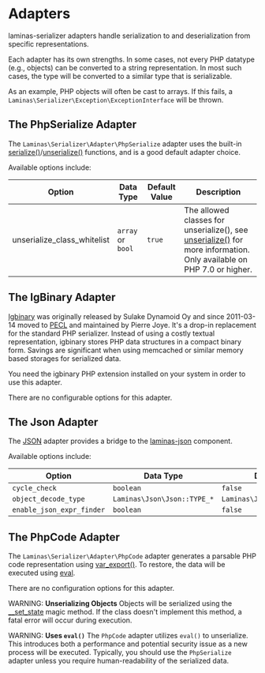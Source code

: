 # Adapters

laminas-serializer adapters handle serialization to and deserialization from
specific representations.

Each adapter has its own strengths. In some cases, not every PHP datatype (e.g.,
objects) can be converted to a string representation. In most such cases, the
type will be converted to a similar type that is serializable.

As an example, PHP objects will often be cast to arrays. If this fails, a
`Laminas\Serializer\Exception\ExceptionInterface` will be thrown.

## The PhpSerialize Adapter

The `Laminas\Serializer\Adapter\PhpSerialize` adapter uses the built-in
[serialize()](https://php.net/serialize)/[unserialize()](https://php.net/unserialize)
functions, and is a good default adapter choice.

Available options include:

| Option                      | Data Type         | Default Value | Description                                                                                                                                        |
|-----------------------------|-------------------|---------------|----------------------------------------------------------------------------------------------------------------------------------------------------|
| unserialize_class_whitelist | `array` or `bool` | `true`        | The allowed classes for unserialize(), see [unserialize()](https://php.net/unserialize) for more information. Only available on PHP 7.0 or higher. |

## The IgBinary Adapter

[Igbinary](https://pecl.php.net/package/igbinary) was originally released by
Sulake Dynamoid Oy and since 2011-03-14 moved to [PECL](https://pecl.php.net) and
maintained by Pierre Joye. It's a drop-in replacement for the standard PHP
serializer. Instead of using a costly textual representation, igbinary stores
PHP data structures in a compact binary form. Savings are significant when using
memcached or similar memory based storages for serialized data.

You need the igbinary PHP extension installed on your system in order to use
this adapter.

There are no configurable options for this adapter.

## The Json Adapter

The [JSON](https://wikipedia.org/wiki/JavaScript_Object_Notation) adapter provides a bridge to the
[laminas-json](https://docs.laminas.dev/laminas-json) component.

Available options include:

| Option                    | Data Type                   | Default Value                   |
|---------------------------|-----------------------------|---------------------------------|
| `cycle_check`             | `boolean`                   | `false`                         |
| `object_decode_type`      | `Laminas\Json\Json::TYPE_*` | `Laminas\Json\Json::TYPE_ARRAY` |
| `enable_json_expr_finder` | `boolean`                   | `false`                         |

## The PhpCode Adapter

The `Laminas\Serializer\Adapter\PhpCode` adapter generates a parsable PHP code
representation using [var_export()](https://php.net/var_export). To restore,
the data will be executed using [eval](https://php.net/eval).

There are no configuration options for this adapter.

WARNING: **Unserializing Objects**
Objects will be serialized using the [__set_state](https://php.net/language.oop5.magic#language.oop5.magic.set-state) magic method.
If the class doesn't implement this method, a fatal error will occur during execution.

WARNING: **Uses `eval()`**
The `PhpCode` adapter utilizes `eval()` to unserialize. This introduces both a performance and potential security issue as a new process will be executed.
Typically, you should use the `PhpSerialize` adapter unless you require human-readability of the serialized data.
